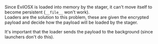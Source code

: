 Since EvilOSX is loaded into memory by the stager, it can't move itself to become persistent (```__file__``` won't work). <br/>
Loaders are the solution to this problem, these are given the encrypted payload and decide how the payload will be loaded by the stager.

It's important that the loader sends the payload to the background (since launchers don't do this).